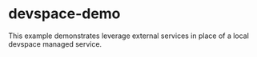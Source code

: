 # devspace-demo

This example demonstrates leverage external services in place of a local devspace managed service.